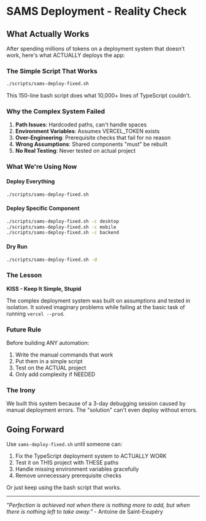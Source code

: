 # SAMS Deployment - Reality Check

## What Actually Works

After spending millions of tokens on a deployment system that doesn't work, here's what ACTUALLY deploys the app:

### The Simple Script That Works
```bash
./scripts/sams-deploy-fixed.sh
```

This 150-line bash script does what 10,000+ lines of TypeScript couldn't.

### Why the Complex System Failed

1. **Path Issues**: Hardcoded paths, can't handle spaces
2. **Environment Variables**: Assumes VERCEL_TOKEN exists
3. **Over-Engineering**: Prerequisite checks that fail for no reason
4. **Wrong Assumptions**: Shared components "must" be rebuilt
5. **No Real Testing**: Never tested on actual project

### What We're Using Now

#### Deploy Everything
```bash
./scripts/sams-deploy-fixed.sh
```

#### Deploy Specific Component
```bash
./scripts/sams-deploy-fixed.sh -c desktop
./scripts/sams-deploy-fixed.sh -c mobile
./scripts/sams-deploy-fixed.sh -c backend
```

#### Dry Run
```bash
./scripts/sams-deploy-fixed.sh -d
```

### The Lesson

**KISS - Keep It Simple, Stupid**

The complex deployment system was built on assumptions and tested in isolation. It solved imaginary problems while failing at the basic task of running `vercel --prod`.

### Future Rule

Before building ANY automation:
1. Write the manual commands that work
2. Put them in a simple script
3. Test on the ACTUAL project
4. Only add complexity if NEEDED

### The Irony

We built this system because of a 3-day debugging session caused by manual deployment errors. The "solution" can't even deploy without errors.

## Going Forward

Use `sams-deploy-fixed.sh` until someone can:
1. Fix the TypeScript deployment system to ACTUALLY WORK
2. Test it on THIS project with THESE paths
3. Handle missing environment variables gracefully
4. Remove unnecessary prerequisite checks

Or just keep using the bash script that works.

---

*"Perfection is achieved not when there is nothing more to add, but when there is nothing left to take away."* - Antoine de Saint-Exupéry